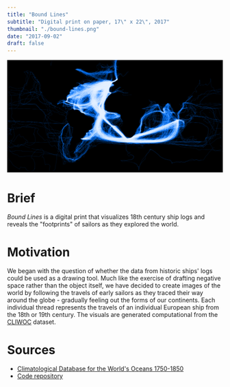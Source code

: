 ```yaml
---
title: "Bound Lines"
subtitle: "Digital print on paper, 17\" x 22\", 2017"
thumbnail: "./bound-lines.png"
date: "2017-09-02"
draft: false
---
```


![](./bound-lines.png)

# Brief

_Bound Lines_ is a digital print that visualizes 18th century ship logs and reveals the "footprints" of sailors as they explored the world.

# Motivation

We began with the question of whether the data from historic ships' logs could be used as a drawing tool. Much like the exercise of drafting negative space rather than the object itself, we have decided to create images of the world by following the travels of early sailors as they traced their way around the globe - gradually feeling out the forms of our continents. Each individual thread represents the travels of an individual European ship from the 18th or 19th century. The visuals are generated computational from the [CLIWOC](http://pendientedemigracion.ucm.es/info/cliwoc/) dataset.

# Sources

- [Climatological Database for the World's Oceans 1750-1850](http://pendientedemigracion.ucm.es/info/cliwoc/)
- [Code repository](https://github.com/mikewesthad/ship-climate-data)
